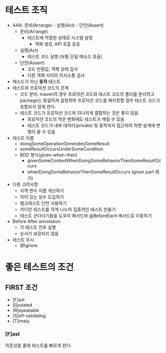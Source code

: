 # 테스트 조직
- AAA: 준비(Arrange) - 실행(Act) - 단언(Assert)
	- 준비(Arrange)
		- 테스트에 적절한 상태로 시스템 설정
			- 객체 생성, API 호출 등등
	- 실행(Act)
		- 테스트 코드 실행 (보통 단일 메소드 호출)
	- 단언(Assert)
		- 코드 반환값, 객체 상태 검사
		- 다른 객체 사이의 의사소통 검사
- 메소드가 아닌 **동작** 테스트
- 테스트와 프로덕션 코드의 관계
	- 코드 분리: maven의 경우 프로덕션 코드와 테스트 코드의 폴더를 분리하고 package는 동일하게 설정하여 프로덕션 코드를 패키징할 경우 테스트 코드가 포함되지 않게 한다.
	- 테스트 코드가 프로덕션 코드와 지나치게 결합하는 것은 좋지 않음. 
		- 프로덕션 코드의 작은 변화에도 테스트가 깨질 수 있음
		- 테스트 코드가 내부 데이터(private) 및 동작까지 접근하려 하면 설계에 변형이 올 수 있음  
- 테스트 이름
	- doingSomeOperationGeneratesSomeResult
	- someResultOccursUnderSomeCondition
	- BDD 형식(given-when-then)
		- givenSomeContextWhenDoingSomeBehaviorThenSomeResultOccurs
		- whenDoingSomeBehaviorThenSomeResultOccurs (given part 제거)
- 다른 고려사항
	- 지역 변수 이름 개선하기
	- 의미 있는 상수 도입하기
	- 햄크레스트 단언 사용하기
	- 커다란 테스트를 작게 나누어 집중적인 테스트 만들기
	- 테스트 군더더기들을 도우미 메서드와 @BeforeEach 메서드로 이동하기
- Before After annotation
	- 각 테스트 전후 실행
	- 순서가 보장되지 않음
- 테스트 무시
	- @Ignore

# 좋은 테스트의 조건
## FIRST 조건
- [F]ast
- [I]solated
- [R]epeatable
- [S]elf-validating
- [T]imely

### [F]ast
의존성을 줄여 테스트를 빠르게 한다.